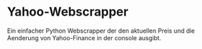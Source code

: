 # Yahoo-Webscrapper
Ein einfacher Python Webscrapper der den aktuellen Preis und die Aenderung von Yahoo-Finance in der console ausgibt.
